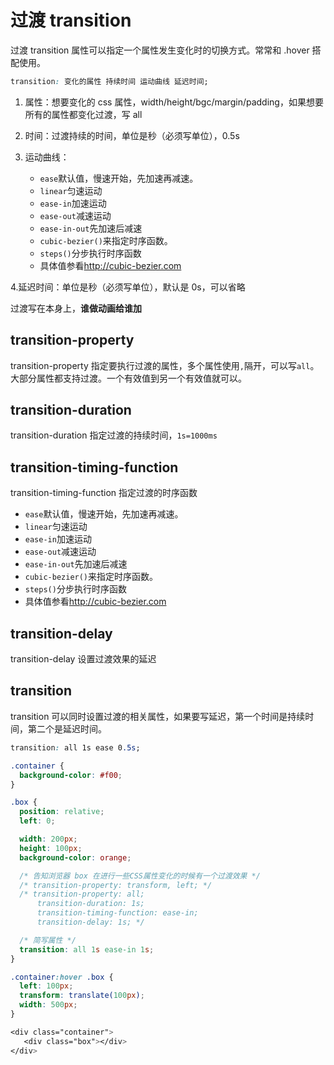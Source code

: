 # 过渡 transition

过渡 transition 属性可以指定一个属性发生变化时的切换方式。常常和 .hover 搭配使用。

```css
transition: 变化的属性 持续时间 运动曲线 延迟时间;
```

1. 属性：想要变化的 css 属性，width/height/bgc/margin/padding，如果想要所有的属性都变化过渡，写 all
2. 时间：过渡持续的时间，单位是秒（必须写单位），0.5s
3. 运动曲线：

   - `ease`默认值，慢速开始，先加速再减速。
   - `linear`匀速运动
   - `ease-in`加速运动
   - `ease-out`减速运动
   - `ease-in-out`先加速后减速
   - `cubic-bezier()`来指定时序函数。
   - `steps()`分步执行时序函数
   - 具体值参看<http://cubic-bezier.com>

4.延迟时间：单位是秒（必须写单位），默认是 0s，可以省略

过渡写在本身上，**谁做动画给谁加**

## transition-property

transition-property 指定要执行过渡的属性，多个属性使用`,`隔开，可以写`all`。大部分属性都支持过渡。一个有效值到另一个有效值就可以。

## transition-duration

transition-duration 指定过渡的持续时间，`1s=1000ms`

## transition-timing-function

transition-timing-function 指定过渡的时序函数

- `ease`默认值，慢速开始，先加速再减速。
- `linear`匀速运动
- `ease-in`加速运动
- `ease-out`减速运动
- `ease-in-out`先加速后减速
- `cubic-bezier()`来指定时序函数。
- `steps()`分步执行时序函数
- 具体值参看<http://cubic-bezier.com>

## transition-delay

transition-delay 设置过渡效果的延迟

## transition

transition 可以同时设置过渡的相关属性，如果要写延迟，第一个时间是持续时间，第二个是延迟时间。

```css
transition: all 1s ease 0.5s;
```

```css
.container {
  background-color: #f00;
}

.box {
  position: relative;
  left: 0;

  width: 200px;
  height: 100px;
  background-color: orange;

  /* 告知浏览器 box 在进行一些CSS属性变化的时候有一个过渡效果 */
  /* transition-property: transform, left; */
  /* transition-property: all;
      transition-duration: 1s;
      transition-timing-function: ease-in;
      transition-delay: 1s; */

  /* 简写属性 */
  transition: all 1s ease-in 1s;
}

.container:hover .box {
  left: 100px;
  transform: translate(100px);
  width: 500px;
}

<div class="container">
   <div class="box"></div>
</div>
```
